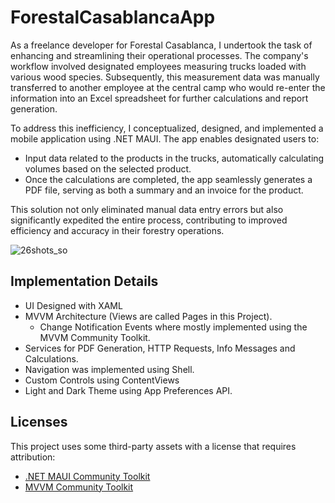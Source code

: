 # ForestalCasablancaApp
As a freelance developer for Forestal Casablanca, I undertook the task of enhancing and streamlining their operational processes. The company's workflow involved designated employees measuring trucks loaded with various wood species. Subsequently, this measurement data was manually transferred to another employee at the central camp who would re-enter the information into an Excel spreadsheet for further calculations and report generation.

To address this inefficiency, I conceptualized, designed, and implemented a mobile application using .NET MAUI. The app enables designated users to: 
* Input data related to the products in the trucks, automatically calculating volumes based on the selected product.
* Once the calculations are completed, the app seamlessly generates a PDF file, serving as both a summary and an invoice for the product.

This solution not only eliminated manual data entry errors but also significantly expedited the entire process, contributing to improved efficiency and accuracy in their forestry operations.

![26shots_so](https://github.com/DamianQS7/ForestalCasablancaApp/assets/102097286/be12c2b9-ba61-456e-9ab5-00f3f1ca91d2)

## Implementation Details
* UI Designed with XAML
* MVVM Architecture (Views are called Pages in this Project).
  - Change Notification Events where mostly implemented using the MVVM Community Toolkit.
* Services for PDF Generation, HTTP Requests, Info Messages and Calculations.
* Navigation was implemented using Shell.
* Custom Controls using ContentViews
* Light and Dark Theme using App Preferences API.

## Licenses

This project uses some third-party assets with a license that requires attribution:

- [.NET MAUI Community Toolkit](https://github.com/CommunityToolkit/Maui)
- [MVVM Community Toolkit](https://github.com/CommunityToolkit/WindowsCommunityToolkit)
